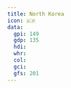 ```yaml
---
title: North Korea
icon: 🇰🇵
data:
  gpi: 149
  gdp: 135
  hdi:
  whr:
  col:
  gci:
  gfs: 201
---
```

